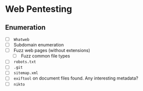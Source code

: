 # Web Pentesting

## Enumeration [](https://field-manual.brunorochamoura.com/manual/procedures/web-pentesting/#enumeration)

- [ ]  `Whatweb`
- [ ]  Subdomain enumeration
- [ ]  Fuzz web pages (without extensions)
    - [ ]  Fuzz common file types
- [ ]  `robots.txt`
- [ ]  `.git`
- [ ]  `sitemap.xml`
- [ ]  `exiftool` on document files found. Any interesting metadata?
- [ ]  `nikto`
